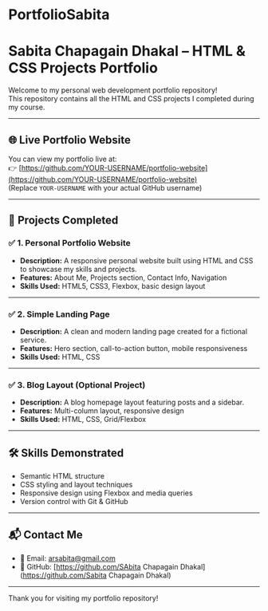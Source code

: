 # PortfolioSabita
# Sabita Chapagain Dhakal – HTML & CSS Projects Portfolio

Welcome to my personal web development portfolio repository!  
This repository contains all the HTML and CSS projects I completed during my course.

---

## 🌐 Live Portfolio Website

You can view my portfolio live at:  
👉 [https://github.com/YOUR-USERNAME/portfolio-website](https://github.com/YOUR-USERNAME/portfolio-website)  
(Replace `YOUR-USERNAME` with your actual GitHub username)

---

## 📁 Projects Completed

### ✅ 1. Personal Portfolio Website
- **Description:** A responsive personal website built using HTML and CSS to showcase my skills and projects.
- **Features:** About Me, Projects section, Contact Info, Navigation
- **Skills Used:** HTML5, CSS3, Flexbox, basic design layout

---

### ✅ 2. Simple Landing Page
- **Description:** A clean and modern landing page created for a fictional service.
- **Features:** Hero section, call-to-action button, mobile responsiveness
- **Skills Used:** HTML, CSS

---

### ✅ 3. Blog Layout (Optional Project)
- **Description:** A blog homepage layout featuring posts and a sidebar.
- **Features:** Multi-column layout, responsive design
- **Skills Used:** HTML, CSS, Grid/Flexbox

---

## 🛠 Skills Demonstrated
- Semantic HTML structure
- CSS styling and layout techniques
- Responsive design using Flexbox and media queries
- Version control with Git & GitHub

---

## 📬 Contact Me

- 📧 Email: arsabita@gmail.com  
- 🐙 GitHub: [https://github.com/SAbita Chapagain Dhakal](https://github.com/Sabita Chapagain Dhakal)

---

Thank you for visiting my portfolio repository!
